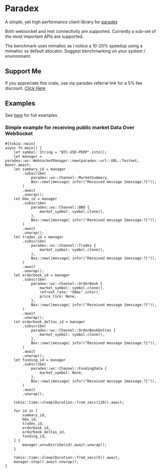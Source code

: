 # Paradex

A simple, yet high performance client library for [paradex](https://www.paradex.trade/)

Both websocket and rest connectivity are supported. Currently a sub-set of the most important APIs are supported.

The benchmark uses mimalloc as I notice a 10-20% speedup using a mimalloc vs default allocator. Suggest benchmarking on your system / environment.

## Support Me

If you appreciate this crate, use my paradex referral link for a 5% fee discount. [Click Here](https://app.paradex.trade/r/wisesplicerfc)

## Examples

See [here](https://github.com/snow-avocado/paradex-rs/tree/main/examples) for full examples.

### Simple example for receiving public market Data Over WebSocket

```rust,no_run
#[tokio::main]
async fn main() {
    let symbol: String = "BTC-USD-PERP".into();
    let manager = paradex::ws::WebsocketManager::new(paradex::url::URL::Testnet, None).await;
    let summary_id = manager
        .subscribe(
            paradex::ws::Channel::MarketSummary,
            Box::new(|message| info!("Received message {message:?}")),
        )
        .await
        .unwrap();
    let bbo_id = manager
        .subscribe(
            paradex::ws::Channel::BBO {
                market_symbol: symbol.clone(),
            },
            Box::new(|message| info!("Received message {message:?}")),
        )
        .await
        .unwrap();
    let trades_id = manager
        .subscribe(
            paradex::ws::Channel::Trades {
                market_symbol: symbol.clone(),
            },
            Box::new(|message| info!("Received message {message:?}")),
        )
        .await
        .unwrap();
    let orderbook_id = manager
        .subscribe(
            paradex::ws::Channel::OrderBook {
                market_symbol: symbol.clone(),
                refresh_rate: "50ms".into(),
                price_tick: None,
            },
            Box::new(|message| info!("Received message {message:?}")),
        )
        .await
        .unwrap();
    let orderbook_deltas_id = manager
        .subscribe(
            paradex::ws::Channel::OrderBookDeltas {
                market_symbol: symbol.clone(),
            },
            Box::new(|message| info!("Received message {message:?}")),
        )
        .await
        .unwrap();
    let funding_id = manager
        .subscribe(
            paradex::ws::Channel::FundingData {
                market_symbol: None,
            },
            Box::new(|message| info!("Received message {message:?}")),
        )
        .await
        .unwrap();

    tokio::time::sleep(Duration::from_secs(120)).await;

    for id in [
        summary_id,
        bbo_id,
        trades_id,
        orderbook_id,
        orderbook_deltas_id,
        funding_id,
    ] {
        manager.unsubscribe(id).await.unwrap();
    }

    tokio::time::sleep(Duration::from_secs(5)).await;
    manager.stop().await.unwrap();
}
```
